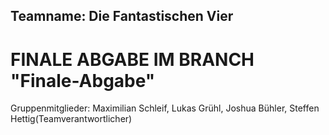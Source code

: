 ## Teamname: Die Fantastischen Vier
# FINALE ABGABE IM BRANCH "Finale-Abgabe"

Gruppenmitglieder:
Maximilian Schleif, Lukas Grühl, Joshua Bühler, Steffen Hettig(Teamverantwortlicher)
